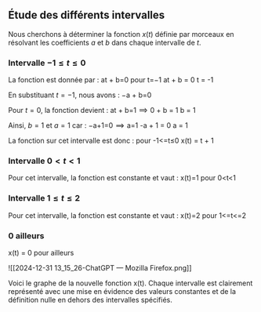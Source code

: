 

## Étude des différents intervalles

Nous cherchons à déterminer la fonction $x(t)$ définie par morceaux en résolvant les coefficients $a$ et $b$ dans chaque intervalle de $t$.

### Intervalle $-1 \leq t \leq 0$

La fonction est donnée par : at + b=0 pour t=−1 at + b = 0  t = -1

En substituant $t = -1$, nous avons : −a + b=0  

Pour $t = 0$, la fonction devient : at + b=1  ⟹  0 + b = 1  b = 1

Ainsi, $b = 1$ et $a = 1$ car : −a+1=0  ⟹  a=1 -a + 1 = 0  a = 1

La fonction sur cet intervalle est donc : pour -1<=t≤0  x(t) = t + 1 

### Intervalle $0 < t < 1$

Pour cet intervalle, la fonction est constante et vaut : x(t)=1 pour 0<t<1

### Intervalle $1 \leq t \leq 2$

Pour cet intervalle, la fonction est constante et vaut : x(t)=2 pour 1<=t<=2

### 0 ailleurs
x(t) = 0 pour ailleurs


![[2024-12-31 13_15_26-ChatGPT — Mozilla Firefox.png]]

Voici le graphe de la nouvelle fonction x(t). Chaque intervalle est clairement représenté avec une mise en évidence des valeurs constantes et de la définition nulle en dehors des intervalles spécifiés.